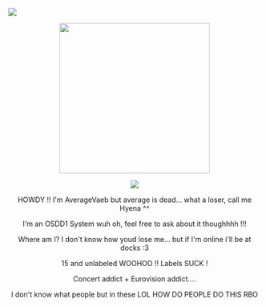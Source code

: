 
![](https://komarev.com/ghpvc/?username=AverageVaeb&color=lightgrey&label= Stinky-Animals )

<p align="center">
<img src="https://i.pinimg.com/736x/f0/45/f7/f045f7a5dfff4eb1f070f67a8ae79cac.jpg" width=300 height=300>
</p>



<div align="center">
<p align="center">
  <a href="https://spotify-github-profile.kittinanx.com/api/view?uid=d1bqsmqsv5xny71hcpjc38d4t&redirect=true">
    <img src="https://spotify-github-profile.kittinanx.com/api/view?uid=d1bqsmqsv5xny71hcpjc38d4t&cover_image=true&theme=natemoo-re&show_offline=true&background_color=2b285d&interchange=false&profanity=false&bar_color=ecc279&bar_color_cover=false">
  </a>
</p>

HOWDY !!
I'm AverageVaeb but average is dead... what a loser, call me Hyena ^^
</p>
I'm an OSDD1 System wuh oh, feel free to ask about it thoughhhh !!!
</p>
Where am I? I don't know how youd lose me... but if I'm online i'll be at docks :3
</p>
15 and unlabeled WOOHOO !! Labels SUCK !
</p>
Concert addict + Eurovision addict....
</p>
I don't know what people but in these LOL
HOW DO PEOPLE DO THIS RBO
